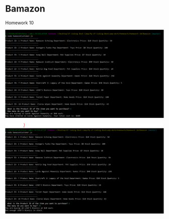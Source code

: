 # Bamazon
Homework 10

![Image of Database](https://github.com/Peter-Quoc/Bamazon/blob/master/Bamazon1.PNG)

![Image of Database 2](https://github.com/Peter-Quoc/Bamazon/blob/master/Bamazon2.PNG)

